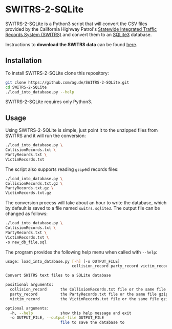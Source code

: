 # SWITRS-2-SQLite

SWITRS-2-SQLite is a Python3 script that will convert the CSV files
provided by the California Highway Patrol's [Statewide Integrated Traffic
Records System (SWITRS)](http://iswitrs.chp.ca.gov/Reports/jsp/userLogin.jsp)
and convert them to an [SQLite3](https://www.sqlite.org/) database.

Instructions to **download the SWITRS data** can be found
[here](requesting_data.md).

## Installation

To install SWITRS-2-SQLite clone this repository:

```bash
git clone https://github.com/agude/SWITRS-2-SQLite.git
cd SWITRS-2-SQLite
./load_into_database.py --help
```

SWITRS-2-SQLite requires only Python3.

## Usage

Using SWITRS-2-SQLite is simple, just point it to the unzipped files from
SWITRS and it will run the conversion:

```bash
./load_into_database.py \
CollisionRecords.txt \
PartyRecords.txt \
VictimRecords.txt
```

The script also supports reading `gzip`ed records files:

```bash
./load_into_database.py \
CollisionRecords.txt.gz \
PartyRecords.txt.gz \
VictimRecords.txt.gz
```

The conversion process will take about an hour to write the database, which by
default is saved to a file named `switrs.sqlite3`. The output file can be
changed as follows:

```bash
./load_into_database.py \
CollisionRecords.txt \
PartyRecords.txt \
VictimRecords.txt \
-o new_db_file.sql
```

The program provides the following help menu when called with `--help`:

```bash
usage: load_into_database.py [-h] [-o OUTPUT_FILE]
                             collision_record party_record victim_record

Convert SWITRS text files to a SQLite database

positional arguments:
  collision_record      the CollisionRecords.txt file or the same file gzipped 
  party_record          the PartyRecords.txt file or the same file gzipped
  victim_record         the VictimRecords.txt file or the same file gzipped

optional arguments:
  -h, --help            show this help message and exit
  -o OUTPUT_FILE, --output-file OUTPUT_FILE
                        file to save the database to
```
